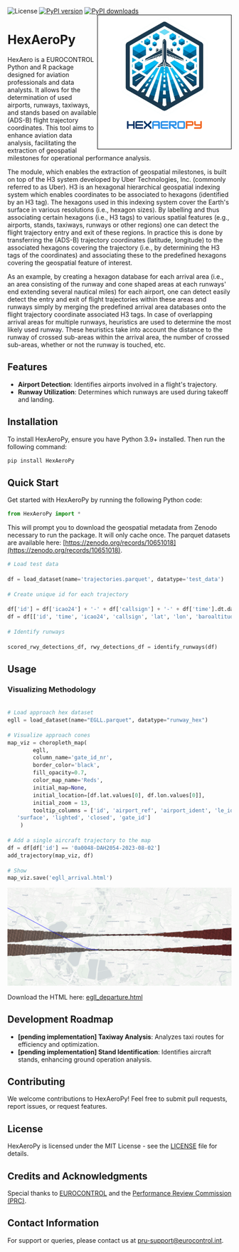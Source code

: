 ![License](https://img.shields.io/pypi/l/HexAeroPy.svg) [![PyPI version](https://img.shields.io/pypi/v/HexAeroPy)](https://pypi.org/project/HexAeroPy)   [![PyPI downloads](https://img.shields.io/pypi/dm/HexAeroPy)](https://pypi.org/project/HexAeroPy)
<img style='border: 1px solid black' align="right" width="300" src="https://raw.githubusercontent.com/euctrl-pru/HexAeroPy/main/assets/hexaeropy_logo.png" alt="HexAeroPy logo" />

# HexAeroPy

HexAero is a EUROCONTROL Python and R package designed for aviation professionals and data analysts. It allows for the determination of used airports, runways, taxiways, and stands based on available (ADS-B) flight trajectory coordinates. This tool aims to enhance aviation data analysis, facilitating the extraction of geospatial milestones for operational performance analysis. 

The module, which enables the extraction of geospatial milestones, is built on top of the H3 system developed by Uber Technologies, Inc. (commonly referred to as Uber). H3 is an hexagonal hierarchical geospatial indexing system which enables coordinates to be associated to hexagons (identified by an H3 tag). The hexagons used in this indexing system cover the Earth's surface in various resolutions (i.e., hexagon sizes). By labelling and thus associating certain hexagons (i.e., H3 tags) to various spatial features (e.g., airports, stands, taxiways, runways or other regions) one can detect the flight trajectory entry and exit of these regions. In practice this is done by transferring the (ADS-B) trajectory coordinates (latitude, longitude) to the associated hexagons covering the trajectory (i.e., by determining the H3 tags of the coordinates) and associating these to the predefined hexagons covering the geospatial feature of interest. 

As an example, by creating a hexagon database for each arrival area (i.e., an area consisting of the runway and cone shaped areas at each runways' end extending several nautical miles) for each airport, one can detect easily detect the entry and exit of flight trajectories within these areas and runways simply by merging the predefined arrival area databases onto the flight trajectory coordinate associated H3 tags. In case of overlapping arrival areas for multiple runways, heuristics are used to determine the most likely used runway. These heuristics take into account the distance to the runway of crossed sub-areas within the arrival area, the number of crossed sub-areas, whether or not the runway is touched, etc.      


## Features

-   **Airport Detection**: Identifies airports involved in a flight's trajectory.
-   **Runway Utilization**: Determines which runways are used during takeoff and landing.

## Installation

To install HexAeroPy, ensure you have Python 3.9+ installed. Then run the following command:

``` bash
pip install HexAeroPy
```

## Quick Start

Get started with HexAeroPy by running the following Python code:

``` python
from HexAeroPy import *
```

This will prompt you to download the geospatial metadata from Zenodo necessary to run the package. It will only cache once. The parquet datasets are available here: [https://zenodo.org/records/10651018](https://zenodo.org/records/10651018). 

```python
# Load test data

df = load_dataset(name='trajectories.parquet', datatype='test_data')

# Create unique id for each trajectory

df['id'] = df['icao24'] + '-' + df['callsign'] + '-' + df['time'].dt.date.apply(str)
df = df[['id', 'time', 'icao24', 'callsign', 'lat', 'lon', 'baroaltitude']]

# Identify runways

scored_rwy_detections_df, rwy_detections_df = identify_runways(df)
```

## Usage

### Visualizing Methodology

``` python

# Load approach hex dataset
egll = load_dataset(name="EGLL.parquet", datatype="runway_hex")

# Visualize approach cones
map_viz = choropleth_map(
        egll,
        column_name='gate_id_nr',
        border_color='black',
        fill_opacity=0.7,
        color_map_name='Reds',
        initial_map=None,
        initial_location=[df.lat.values[0], df.lon.values[0]],
        initial_zoom = 13,
        tooltip_columns = ['id', 'airport_ref', 'airport_ident', 'le_ident', 'he_ident', 'length_ft', 'width_ft',
   'surface', 'lighted', 'closed', 'gate_id']
    )

# Add a single aircraft trajectory to the map
df = df[df['id'] == '0a0048-DAH2054-2023-08-02']
add_trajectory(map_viz, df)

# Show
map_viz.save('egll_arrival.html')
```

![Runway detection](https://raw.githubusercontent.com/euctrl-pru/HexAeroPy/main/assets/egll_departure.png "Departure of a flight of runway 09R/27L at EGLL as detected by HexAeroPy.")

Download the HTML here: [egll_departure.html](https://github.com/euctrl-pru/HexAeroPy/blob/main/assets/egll_departure.html)

## Development Roadmap

-   **[pending implementation] Taxiway Analysis**: Analyzes taxi routes for efficiency and optimization.
-   **[pending implementation] Stand Identification**: Identifies aircraft stands, enhancing ground operation analysis.

## Contributing

We welcome contributions to HexAeroPy! Feel free to submit pull requests, report issues, or request features.

## License

HexAeroPy is licensed under the MIT License - see the [LICENSE](https://github.com/euctrl-pru/HexAeroPy/blob/main/LICENSE) file for details.

## Credits and Acknowledgments

Special thanks to [EUROCONTROL](https://www.eurocontrol.int/) and the [Performance Review Commission (PRC)](https://ansperformance.eu/about/prc/).

## Contact Information

For support or queries, please contact us at [pru-support@eurocontrol.int](mailto:pru-support@eurocontrol.int).
